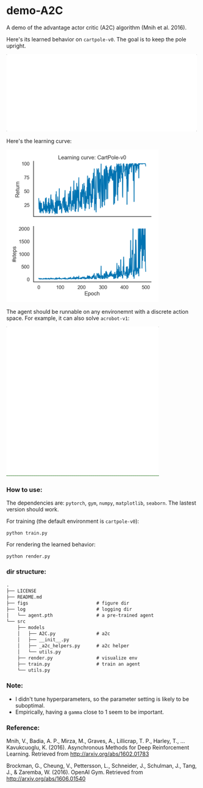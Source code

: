 # demo-A2C

A demo of the advantage actor critic (A2C) algorithm (Mnih et al. 2016). 

Here's its learned behavior on `cartpole-v0`. The goal is to keep the pole upright. 

<img src="https://github.com/qihongl/demo-advantage-actor-critic/blob/master/figs/render-CartPole-v0.gif" width=500>

Here's the learning curve: 

<img src="https://github.com/qihongl/demo-advantage-actor-critic/blob/master/figs/lc-CartPole-v0.png" width=400>


The agent should be runnable on any environemnt with a discrete action space. For example, it can also solve `acrobot-v1`: 

<img src="https://github.com/qihongl/demo-advantage-actor-critic/blob/master/figs/render-Acrobot-v1.gif" width=400>


### How to use: 

The dependencies are: `pytorch`, `gym`, `numpy`, `matplotlib`, `seaborn`. The lastest version should work. 

For training (the default environment is `cartpole-v0`): 
```
python train.py
```

For rendering the learned behavior:
```
python render.py
```

### dir structure: 
```
.
├── LICENSE
├── README.md
├── figs                         # figure dir
├── log                          # logging dir 
│   └── agent.pth                # a pre-trained agent
└── src
    ├── models
    │   ├── A2C.py               # a2c
    │   ├── __init__.py
    │   ├── _a2c_helpers.py      # a2c helper 
    │   └── utils.py
    ├── render.py                # visualize env 
    ├── train.py                 # train an agent
    └── utils.py

```

### Note: 

- I didn't tune hyperparameters, so the parameter setting is likely to be suboptimal. 
- Empirically, having a `gamma` close to 1 seem to be important.

### Reference: 

Mnih, V., Badia, A. P., Mirza, M., Graves, A., Lillicrap, T. P., Harley, T., … Kavukcuoglu, K. (2016). Asynchronous Methods for Deep Reinforcement Learning. Retrieved from http://arxiv.org/abs/1602.01783

Brockman, G., Cheung, V., Pettersson, L., Schneider, J., Schulman, J., Tang, J., & Zaremba, W. (2016). OpenAI Gym. Retrieved from http://arxiv.org/abs/1606.01540
